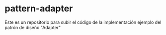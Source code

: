 # pattern-adapter
Este es un repositorio para subir el código de la implementación ejemplo del patrón de diseño "Adapter"
